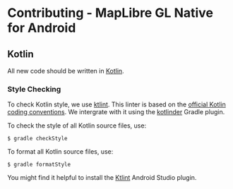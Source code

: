 # Contributing - MapLibre GL Native for Android

## Kotlin

All new code should be written in [Kotlin](https://kotlinlang.org/).

### Style Checking

To check Kotlin style, we use [ktlint](https://pinterest.github.io/ktlint/). This linter is based on the [official Kotlin coding conventions](https://kotlinlang.org/docs/coding-conventions.html). We intergrate with it using the [kotlinder](https://github.com/jeremymailen/kotlinter-gradle) Gradle plugin.

To check the style of all Kotlin source files, use:

```
$ gradle checkStyle
```

To format all Kotlin source files, use:

```
$ gradle formatStyle
```

You might find it helpful to install the [Ktlint](https://plugins.jetbrains.com/plugin/15057-ktlint-unofficial-) Android Studio plugin.